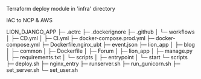 Terraform deploy module in 'infra' directory

IAC to NCP & AWS

LION_DJANGO_APP
├─ .actrc
├─ .dockerignore
├─ .github
│  └─ workflows
│     ├─ CD.yml
│     ├─ CI.yml
├─ docker-compose.prod.yml
├─ docker-compose.yml
├─ Dockerfile.nginx_ubt
├─ event.json
├─ lion_app
│  ├─ blog
│  ├─ common
│  ├─ Dockerfile
│  ├─ Forum
│  ├─ lion_app
│  ├─ manage.py
│  ├─ requirements.txt
│  └─ scripts
│     ├─ entrypoint
│     └─ start
└─ scripts
   ├─ deploy.sh
   ├─ nginx_entry
   ├─ runserver.sh
   ├─ run_gunicorn.sh
   ├─ set_server.sh
   └─ set_user.sh
